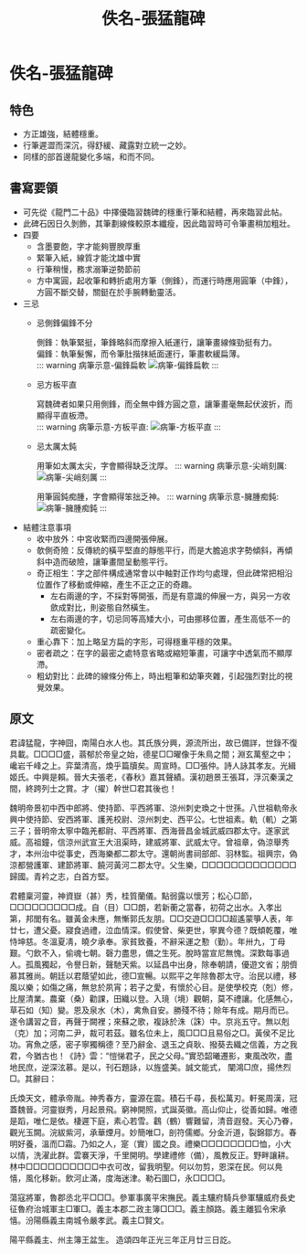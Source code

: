 ﻿---
title: '佚名-張猛龍碑'
tags: ['碑刻', '楷書']
order: 6
---
# 佚名-張猛龍碑

## 特色
* 方正雄強，結體穩重。
* 行筆遲澀而深沉，得舒緩、藏露對立統一之妙。
* 同樣的部首邊龍變化多端，和而不同。

## 書寫要領
* 可先從《龍門二十品》中擇優臨習魏碑的穩重行筆和結體，再來臨習此帖。
* 此碑石因日久剝飾，其筆劃線條較原本纖瘦，因此臨習時可令筆畫稍加粗壯。
* 四要
  * 含墨要飽，字才能夠豐腴厚重
  * 緊筆入紙，線質才能沈雄中實
  * 行筆稍慢，務求溺筆逆勢節前
  * 方中寓圓，起收筆和轉折處用方筆（側鋒），而運行時應用圓筆（中鋒），方圓不斷交替，關鋌在於手腕轉動靈活。
* 三忌
  * 忌側鋒偏鋒不分
  
    側鋒：執筆緊挺，筆鋒略斜而摩擦入紙運行，讓筆畫線條勁挺有力。      
    偏鋒：執筆髮懈，而令筆肚揩抹紙面運行，筆畫軟緩扁薄。          
    ::: warning 病筆示意-偏鋒扁軟
    ![病筆-偏鋒扁軟](./images/病筆-偏鋒扁軟.jpg)
    :::
  * 忌方板平直
  
    寫魏碑者如果只用側鋒，而全無中鋒方圓之意，讓筆畫毫無起伏波折，而顯得平直板滯。    
    ::: warning 病筆示意-方板平直:
    ![病筆-方板平直](./images/病筆-方板平直.jpg)
    :::
  * 忌太厲太鈍
    
    用筆如太厲太尖，字會顯得缺乏沈厚。
    ::: warning 病筆示意-尖峭刻厲:
    ![病筆-尖峭刻厲](./images/病筆-尖峭刻厲.jpg)
    :::
    
    用筆圓鈍痴腫，字會顯得笨拙乏神。
    ::: warning 病筆示意-臃腫痴鈍:
    ![病筆-臃腫痴鈍](./images/病筆-臃腫痴鈍.jpg)
    :::
* 結體注意事項
  * 收中放外：中宮收緊而四邊開張伸展。
  * 欹側奇險：反傳統的橫平堅直的靜態平行，而是大膽追求字勢傾斜，再傾斜中造而破險，讓筆畫間呈動態平行。
  * 奇正相生：字之部件構成通常會以中軸對正作均勻處理，但此碑常把相沿位置作了移動或伸縮，產生不正之正的奇趣。
    * 左右兩邊的字，不採對等開張，而是有意識的伸展一方，與另一方收歛成對比，則姿態自然橫生。
    * 左右兩邊的字，切忌同等高矮大小，可由挪移位置，產生高低不一的疏密變化。
  * 重心靠下：加上略呈方扁的字形，可得穩重平穩的效果。
  * 密者疏之：在字的最密之處特意省略或縮短筆畫，可讓字中透氣而不顯厚滯。
  * 粗幼對比：此碑的線條分佈上，時出粗筆和幼筆夾雜，引起強烈對比的視覺效果。
  
## 原文
君諱猛龍，字神囧，南陽白水人也。其氏族分興，源流所出，故已備詳，世錄不復具載。□□□□盛，蓊郁於帝皇之始，德星□□曜像于朱鳥之間；淵玄萬壑之中；巉岩千峰之上。弈葉清高，煥乎篇牘矣。周宣時。□□張仲。詩人詠其孝友。光緝姬氏。中興是賴。晉大夫張老，《春秋》嘉其聲績。漢初趙景王張耳，浮沉秦漢之間，終跨列士之賞。才（擢）幹世□君其後也！

魏明帝景初中西中郎將、使持節、平西將軍、涼州刺史瑍之十世孫。八世祖軌帝永興中使持節、安西將軍、護羌校尉、涼州刺史、西平公。七世祖素。軌（䡄）之第三子；晉明帝太寧中臨羌都尉、平西將軍、西海晉昌金城武威四郡太守。遂家武威。高祖鐘，信涼州武宣王大沮渠時，建威將軍、武威太守。曾祖章，偽涼舉秀才，本州治中從事史，西海樂都二郡太守。還朝尚書祠部郎、羽林監。祖興宗，偽涼都營護軍、建節將軍、饒河黃河二郡太守。父生樂，□□□□□□□□□□□□□歸國。青衿之志，白首方堅。

君體稟河靈，神資嶽（甚）秀，桂質蘭儀。點弱露以懷芳；松心□節，□□□□□□□□□成。自（目）□□朗，若新蘅之當春，初荷之出水。入孝出第，邦閭有名。雖黃金未應，無慚郭氏友朋。□□交遊□□□□超遙蒙箏人表，年廿七，遭父憂。寢食過禮，泣血情深。假使曾、柴更世，寧異今德？既傾乾覆，唯恃坤慈。冬溫夏凊，曉夕承奉。家貧致養，不辭采運之懃（勤）。年卅九，丁母艱。勺飲不入，偷魂七朝。磬力盡思，備之生死。脫時當宣尼無愧。深歎每事過人。孤風獨起，令譽日新，聲馳天紫。以延昌中出身，除奉朝請，優遊文省；朋儕慕其雅尚。朝廷以君蔭望如此，德□宣暢。以熙平之年除魯郡太守。治民以禮，移風以樂；如傷之痛，無怠於夙宵；若子之愛，有懷於心目。是使學校克（剋）修，比屋清業。農棄（桑）勸課，田織以登。入璄（境）觀朝，莫不禮讓。化感無心，草石如（知）變。恩及泉水（木），禽魚自安。勝殘不待；賒年有成。期月而已。遂令講習之音，再聲于闕裡；來蘇之歌，複詠於洙（誅）中。京兆五守。無以剋（克）加；河南二尹，裁可若茲。雖名位未上，風□□□且易俗之□。黃侯不足比功。宵魚之感，密子寧獨稱德？至乃辭金、退玉之貞耿、撥葵去織之信義，方之我君，今猶古也！《詩》雲：“愷悌君子，民之父母。”實恐韶曦遷影，東風改吹，盡地民庶，逆深泫慕。是以，刊石題詠，以旌盛美。誠文能式，  闡鴻□庶，揚烋烈□。其辭曰：

氏煥天文，體承帝胤。神秀春方，靈源在震。積石千尋，長松萬刃。軒冕周漢，冠蓋魏晉。河靈嶽秀，月起景飛。窮神開照，式誕英徽。高山仰止，從善如歸。唯德是蹈，唯仁是依。棲遲下庭，素心若雪。鸖（鶴）響難留，清音遐發。天心乃眷，觀光玉闕。浣紱紫河，承華煙月。妙簡唯□，剖符儒鄉。分金沂道，裂錦鄒方。春明好養，溫而□霜。乃如之人，寔（實）國之良。禮樂□□□□□□□□恤，小大以情，洗濯此群。雲褰天淨，千里開明。學建禮修（備），風教反正。野畔讓耕。林中□□□□□□□□□□中衣可改，留我明聖。何以勿剪，恩深在民。何以鳧憘，風化移新。飲河止滿，度海迷津。勒石圖□，永□□□□。

蕩寇將軍，魯郡丞北平□□□。參軍事廣平宋撫民。義主驤府騎兵參軍驤威府長史征魯府治城軍主□軍□。義主本郡二政主簿□□□。義主顏路。義主離狐令宋承憘。汾陽縣義主南城令嚴孝武。義主□賢文。

陽平縣義主、州主簿王盆生。
造頌四年正光三年正月廿三日訖。

